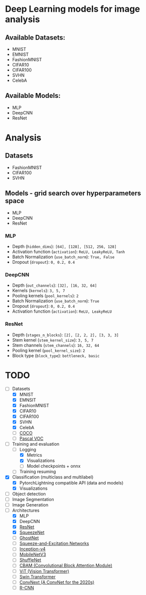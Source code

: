 # Deep Learning models for image analysis


## Available Datasets:
* MNIST
* EMNIST
* FashionMNIST
* CIFAR10
* CIFAR100
* SVHN
* CelebA

## Available Models:
* MLP
* DeepCNN
* ResNet

# Analysis

## Datasets
* FashionMNIST
* CIFAR100
* SVHN

## Models - grid search over hyperparameters space
* MLP
* DeepCNN
* ResNet

### MLP
* Depth (`hidden_dims`): `[64], [128], [512, 256, 128]`
* Activation function (`activation`): `ReLU, LeakyReLU, Tanh`
* Batch Normalization (`use_batch_norm`): `True, False`
* Dropout (`dropout`): `0, 0.2, 0.4`

### DeepCNN
* Depth (`out_channels`): `[32], [16, 32, 64]`
* Kernels (`kernels`): `3, 5, 7`
* Pooling kernels (`pool_kernels`): `2`
* Batch Normalization (`use_batch_norm`): `True`
* Dropout (`dropout`): `0, 0.2, 0.4`
* Activation function (`activation`): `ReLU, LeakyReLU`

### ResNet
* Depth (`stages_n_blocks`): `[2], [2, 2, 2], [3, 3, 3]`
* Stem kernel (`stem_kernel_size`): `3, 5, 7`
* Stem channels (`stem_channels`): `16, 32, 64`
* Pooling kernel (`pool_kernel_size`): `2`
* Block type (`block_type`): `bottleneck, basic`

# TODO

- [ ] Datasets
    - [x] MNIST
    - [x] EMNSIT
    - [x] FashionMNIST
    - [x] CIFAR10
    - [x] CIFAR100
    - [x] SVHN
    - [x] CelebA
    - [ ] [COCO](https://pytorch.org/vision/main/generated/torchvision.datasets.CocoDetection)
    - [ ] [Pascal VOC](https://pytorch.org/vision/main/generated/torchvision.datasets.VOCDetection)
- [ ] Training and evaluation
    - [ ] Logging
        - [x] Metrics
        - [x] Visualizations
        - [ ] Model checkpoints + onnx
    - [ ] Training resuming
- [x] Classification (multiclass and multilabel)
    - [x] PytorchLightning compatible API (data and models)
    - [x] Visualizations
- [ ] Object detection
- [ ] Image Segmentation
- [ ] Image Generation
- [ ] Architectures
    - [x] MLP
    - [x] DeepCNN
    - [x] [ResNet](https://arxiv.org/abs/1512.03385)
    - [x] [SqueezeNet](https://arxiv.org/abs/1602.07360)
    - [ ] [GhostNet](https://arxiv.org/abs/1911.11907)
    - [ ] [Squeeze-and-Excitation Networks](https://arxiv.org/abs/1709.01507.abs)
    - [ ] [Inception-v4](https://arxiv.org/abs/1602.07261)
    - [ ] [MobileNetV3](https://arxiv.org/abs/1905.02244v5)
    - [ ] [ShuffleNet](https://arxiv.org/abs/1707.01083v2)
    - [ ] [CBAM (Convolutional Block Attention Module)](https://arxiv.org/abs/1807.06521)
    - [ ] [ViT (Vision Transformer)](https://arxiv.org/abs/2010.11929v2)
    - [ ] [Swin Transformer](https://arxiv.org/abs/2103.14030)
    - [ ] [ConvNext (A ConvNet for the 2020s)](https://arxiv.org/abs/2201.03545)
    - [ ] [R-CNN](https://arxiv.org/abs/1311.2524v5)
